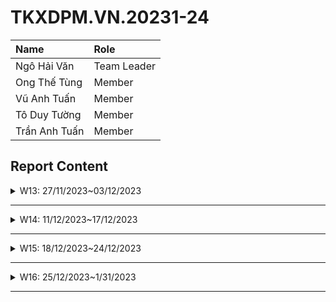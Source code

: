 # TKXDPM.VN.20231-24

| Name          | Role        |
| :------------ | :---------- |
| Ngô Hải Văn   | Team Leader |
| Ong Thế Tùng  | Member      |
| Vũ Anh Tuấn   | Member      |
| Tô Duy Tường  | Member      |
| Trần Anh Tuấn | Member      |

## Report Content

<details>
  <summary>W13: 27/11/2023~03/12/2023 </summary>
<br>
<details>
<summary>Ngô Hải Văn</summary>
<br>

- Assigned tasks:

  - Đánh giá các mức độ Coupling cho từng class trong package subsystem và utils
  - Tối ưu code theo coupling (nếu cần thiết)
  - Clean code

- Implementation details:
  - Pull Request(s): https://github.com/hvan128/TKXDPM.KHMT.20231-24/pull/10
  - Specific implementation details:
    - Hầu hết các hàm đều là "Data Coupling"

</details>

<details>
<summary>Ong Thế Tùng</summary>
<br>

- Assigned tasks:

  - Đánh giá coupling cho Views

- Implementation details:
  - Pull Request(s): https://github.com/hvan128/TKXDPM.KHMT.20231-24/pull/11
  - Specific implementation details:
    - Hầu hết các hàm đều là "Data Coupling"
    - Hàm removeCartMedia thuộc class MediaHandler thuộc 'Stamp coupling'
      - Giải thích: vì remove Card media chỉ cần trường 'id'

</details>

<details>
<summary>Tô Duy Tường</summary>
<br>

- Assigned tasks:

  - Đánh giá các mức độ Coupling cho từng class trong package controller
  - Tối ưu code theo coupling (nếu cần thiết)
  - Clean code

- Implementation details:
  - Pull Request(s): [Attach links to your pull requests here. You can attach multiple pull requests]()
  - Specific implementation details:
    - Các function đều thực hiện đúng chức năng, clear rõ ràng đạtg "Data Coupling"

</details>

<details>
<summary>Vũ Anh Tuấn</summary>
<br>

- Assigned tasks:

  - Đánh giá các mức độ Coupling cho từng class trong package `entity`
  - Tối ưu code theo coupling (nếu cần thiết)
  - Clean code

- Implementation details:
  - Pull Request(s): https://github.com/hvan128/TKXDPM.KHMT.20231-24/pull/2
  - Specific implementation details:
    - Đánh giá các mức độ Coupling cho các class trong package `entity`
      - Các đánh giá xem mức độ Coupling nào sẽ được viết bên trên các hàm trong từng file implement
      - Hầu hết các hàm đều là "Data Coupling"
      - hàm `removeCartMedia` (class `Car`) và `removeOrderMedia` (class `Order`) thuộc 'Stamp Coupling':
        - Giải thích: Khi remove một đối tượng ta chỉ cần biết `id` của đối tượng đó, tuy nhiên "Stamp Coupling" trong trường hợp này được cho phép để mục đích clean code
      - các method `getMediaById`, `getAllMedia` (class `Book`, class `CD`, class `DVD`) thuộc "Content Coupling":
        - Giải thích: Đưa một phương thức trả lại giá trị `Media` trong một class không phải `Media`
        - Sửa: sửa lại phương thưc `getAllMedia` --> `getAll` + `Class`, return list of `Media` --> list of Class tương ứng
      - method `Shipment` (class `Shipment`) thuộc 'Control Coupling
        - Giải thích: Sử dụng biến điều khiển luồng `utils.Config.RUSH_ORDER`

</details>

<details>
<summary>Trần Anh Tuấn</summary>
<br>

- Assigned tasks:

  - Task 1
  - Task 2
  - ...

- Implementation details:
  - Pull Request(s): [Attach links to your pull requests here. You can attach multiple pull requests]()
  - Specific implementation details:
    - Describe specific in detail what you did last week
    - You can attach images if you want

</details>

</details>

---

<details>
  <summary>W14: 11/12/2023~17/12/2023 </summary>
<br>
<details>
<summary>Ngô Hải Văn</summary>
<br>

- Assigned tasks:

  - Determine the cohesion type for each class or method in the subsystem package

- Implementation details:
  - Pull Request(s): https://github.com/hvan128/TKXDPM.KHMT.20231-24/pull/15
  - Specific implementation details:
    - Hầu hết các hàm đều là "Functional Cohesion"

</details>

<details>
<summary>Ong Thế Tùng</summary>
<br>

- Assigned tasks:

  - Determine the cohesion type for each class or method in views/screen

- Implementation details:
  - Pull Request(s): https://github.com/hvan128/TKXDPM.KHMT.20231-24/pull/16
  - Specific implementation details:
    - Hầu hết các hàm đều là "Functional Cohesion"

</details>

<details>
<summary>Tô Duy Tường</summary>
<br>

- Assigned tasks:

  - Task 1
  - Task 2
  - ...

- Implementation details:
  - Pull Request(s): [Attach links to your pull requests here. You can attach multiple pull requests]()
  - Specific implementation details:
    - Describe specific in detail what you did last week
    - You can attach images if you want

</details>

<details>
<summary>Vũ Anh Tuấn</summary>
<br>

- Assigned tasks:

  - Đánh giá các mức độ Cohesion cho các class trong package `entity`
  - Kiểm tra và sửa lại cái đánh giá mức độ Coupling của tuần trước

- Implementation details:
  - Pull Request(s): [https://github.com/hvan128/TKXDPM.KHMT.20231-24/pull/16]()
  - Specific implementation details:
    - Phương thức `checkAvailabilityOfProduct` (class `Cart`) thuộc `Procedural Cohesion`
      - Giải thích: phương thức này đặt vào class `Cart` do tính tuần tự của quy trình đặt hàng có bước kiểm tra số lượng sản phẩm
      - Sửa: Nên đặt trong class `Media`
    - Phương thức `getMediaById` (class `Book`, `CD`, `DVD`) thuộc `Functional Cohesion`
      - Giải thích: phương thức đã override từ class cha để phù hợp với lớp con, phù hợp với đặc điểm của lớp con
    - Phương thức `getAllMedia` (class `Book`, `CD`, `DVD`) thuộc `Coincidental Cohesion` và `Content Coupling`
      - Giải thích: phương thức này không phù hợp để đặt ở các lớp con mà phải đặt trong lớp cha
      - Sửa: Xoá phương thức này tại các lớp con và thực hiện triển khai ở lớp cha
    - Phương thức `updateMediaFieldById` (class `Media`) thuộc `Logical Cohesion`
      - Giải thích: Phương thức này thoạt nhìn tưởng có liên quan đến class `Media` nhưng thực chất nhằm mục đích update giá trị của các trường sản phẩm, mỗi sản phẩm có các trường các nhau nên đặt trong class `Media` không hợp logic
      - Sửa: xoá phương thức này tại class `Media` và triển khai tại các lớp con

</details>

<details>
<summary>Trần Anh Tuấn</summary>
<br>

- Assigned tasks:

  - Tìm function cohesion
  - Đánh giá mức độ cohesion cho từng class trong package utils
  - Clean code

- Implementation details:
  - Pull Request(s): https://github.com/hvan128/TKXDPM.KHMT.20231-24/pull/18
  - Specific implementation details:
    - Hầu hết các hàm đều là function cohesion ở mức độ cao
    - Ở ApplicationProgramming tính chất cohesion là khá cao vì mọi phương thức đều liên quan đến việc giao tiếp với một api
      - Cả ba mức cohesion (functional, sequential, và communicational) đều thể hiện trong class này.
    - Ở configs thì các phần trong class này được nhóm lại dựa trên chức năng hoặc mục đích của chúng tạo ra một mức độ cohesion cao, chúng là các nhóm chức năng hoặc mục đích tương đối độc lập trong class.
    - Ở MyMap, các phương thức này đều thực hiện các nhiệm vụ liên quan chặt chẽ đến việc xử lý JSON và chuyển đổi giữa các kiểu dữ liệu, tạo ra một mức độ cohesion cao trong class
    - Ở Utils, tất cả các phương thức này tập trung vào các chức năng cụ thể và đều thực hiện các nhiệm vụ liên quan chặt chẽ đến chủ đề cụ thể của class nên mức độ cohesion xuất hiện trong nhiều phương thức cao

</details>

</details>

---

<details>
  <summary>W15: 18/12/2023~24/12/2023 </summary>
<br>
<details>
<summary>Ngô Hải Văn</summary>
<br>

- Assigned tasks:

  - Task 1
  - Task 2
  - ...

- Implementation details:
  - Pull Request(s): [Attach links to your pull requests here. You can attach multiple pull requests]()
  - Specific implementation details:
    - Describe specific in detail what you did last week
    - You can attach images if you want

</details>

<details>
<summary>Ong Thế Tùng</summary>
<br>

- Assigned tasks:

  - Task 1
  - Task 2
  - ...

- Implementation details:
  - Pull Request(s): [Attach links to your pull requests here. You can attach multiple pull requests]()
  - Specific implementation details:
    - Describe specific in detail what you did last week
    - You can attach images if you want

</details>

<details>
<summary>Tô Duy Tường</summary>
<br>

- Assigned tasks:

  - Task 1
  - Task 2
  - ...

- Implementation details:
  - Pull Request(s): [Attach links to your pull requests here. You can attach multiple pull requests]()
  - Specific implementation details:
    - Describe specific in detail what you did last week
    - You can attach images if you want

</details>

<details>
<summary>Vũ Anh Tuấn</summary>
<br>

- Assigned tasks:

  - Đánh giá SOLID của các class trong package `enity`

- Implementation details:

  - Pull Request(s): [Attach links to your pull requests here. You can attach multiple pull requests]()
  - Specific implementation details:
    - SOLID:
      - Hầu hết các class đều tuân thủ tốt theo SOLID - Việc tách `CartMedia`, `OrderMedia` với `Media` đảm bảo SRP: mỗi lớp thực hiện 1 chức năng `CartMedia` chịu trách nhiệm với các sản phẩm trong `Cart` (chỉ thể hiện các thông tin cần thiết) Media quản lý thông tin của sản phẩm nói chung, bao gồm `Book`, `CD`, `DVD`.
      - Việc tách lớp `Media` thành các lớp con `Book`, `CD`, `DVD` để mỗi lớp con thực hiện đúng một trách nhiệm duy nhất liên quan đến sản phẩm của mình.
      - Đảm bảo tốt nguyên tắc OCP: Phương thức `getMediaById` được kế thừa bởi các lớp con, dễ dàng cho việc mở rộng mà không cần chỉnh sửa trong lớp này.
    - Update Coupling - Cohesion:
      - Một số class đang có Coupling và Cohesion thấp (tương tác thấp) do sử dụng hàm getter/setter cho từng thuộc tính
      - Chỉnh sửa: Gộp hết thành một hàm getter cho class (nếu class đó không đòi hỏi phải lấy thông tin từng thuộc tính)

  </details>

<details>
<summary>Trần Anh Tuấn</summary>
<br>

- Assigned tasks:

  - Task 1
  - Task 2
  - ...

- Implementation details:
  - Pull Request(s): [Attach links to your pull requests here. You can attach multiple pull requests]()
  - Specific implementation details:
    - Describe specific in detail what you did last week
    - You can attach images if you want

</details>

</details>

---

<details>
  <summary>W16: 25/12/2023~1/31/2023 </summary>
<br>
<details>
<summary>Ngô Hải Văn</summary>
<br>

- Assigned tasks:

  - Task 1
  - Task 2
  - ...

- Implementation details:
  - Pull Request(s): [Attach links to your pull requests here. You can attach multiple pull requests]()
  - Specific implementation details:
    - Describe specific in detail what you did last week
    - You can attach images if you want

</details>

<details>
<summary>Ong Thế Tùng</summary>
<br>

- Assigned tasks:

  - Task 1
  - Task 2
  - ...

- Implementation details:
  - Pull Request(s): [Attach links to your pull requests here. You can attach multiple pull requests]()
  - Specific implementation details:
    - Describe specific in detail what you did last week
    - You can attach images if you want

</details>

<details>
<summary>Tô Duy Tường</summary>
<br>

- Assigned tasks:

  - Task 1
  - Task 2
  - ...

- Implementation details:
  - Pull Request(s): [Attach links to your pull requests here. You can attach multiple pull requests]()
  - Specific implementation details:
    - Describe specific in detail what you did last week
    - You can attach images if you want

</details>

<details>
<summary>Vũ Anh Tuấn</summary>
<br>

- Assigned tasks:

  - Task 1
  - Task 2
  - ...

- Implementation details:
  - Pull Request(s): [Attach links to your pull requests here. You can attach multiple pull requests]()
  - Specific implementation details:
    - Describe specific in detail what you did last week
    - You can attach images if you want

</details>

<details>
<summary>Trần Anh Tuấn</summary>
<br>

- Assigned tasks:

  - Task 1
  - Task 2
  - ...

- Implementation details:
  - Pull Request(s): [Attach links to your pull requests here. You can attach multiple pull requests]()
  - Specific implementation details:
    - Describe specific in detail what you did last week
    - You can attach images if you want

</details>

</details>

---

